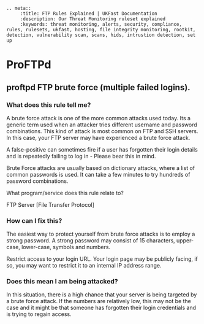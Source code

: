 ```eval_rst
.. meta::
     :title: FTP Rules Explained | UKFast Documentation
     :description: Our Threat Monitoring ruleset explained
     :keywords: threat monitoring, alerts, security, compliance, rules, rulesets, ukfast, hosting, file integrity monitoring, rootkit, detection, vulnerability scan, scans, hids, intrustion detection, set up
```
# ProFTPd

## proftpd FTP brute force (multiple failed logins).

### What does this rule tell me?


A brute force attack is one of the more common attacks used today. Its a generic term used when an attacker tries different username and password combinations. This kind of attack is most common on FTP and SSH servers. In this case, your FTP server may have experienced a brute force attack. 

A false-positive can sometimes fire if a user has forgotten their login details and is repeatedly failing to log in - Please bear this in mind. 

Brute Force attacks are usually based on dictionary attacks, where a list of common passwords is used. It can take a few minutes to try hundreds of password combinations. 

What program/service does this rule relate to?


FTP Server [File Transfer Protocol] 

### How can I fix this?


The easiest way to protect yourself from brute force attacks is to employ a strong password. A strong password may consist of 15 characters, upper-case, lower-case, symbols and numbers. 

Restrict access to your login URL. Your login page may be publicly facing, if so, you may want to restrict it to an internal IP address range. 

### Does this mean I am being attacked?

In this situation, there is a high chance that your server is being targeted by a brute force attack. If the numbers are relatively low, this may not be the case and it might be that someone has forgotten their login credentials and is trying to regain access.








